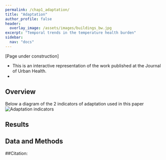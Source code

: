 ```yaml
---
permalink: /chap1_adaptation/
title: "Adaptation"
author_profile: false
header:
  overlay_image: /assets/images/buildings_bw.jpg
excerpt: "Temporal trends in the temperature health burden"
sidebar:
  nav: "docs"
---
```


[Page under construction]
* This is an interactive representation of the work published at the Journal of Urban Health.
*
## Overview
Below a diagram of the 2 indicators of adaptation used in this paper
<img align="center" src="https://AinaRB.github.io/climate_and_health/assets/images/Diagram_adaptation_indicators.jpg" alt="Adaptation indicators">

## Results

## Data and Methods

##Citation:
